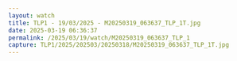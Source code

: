 ```yaml
---
layout: watch
title: TLP1 - 19/03/2025 - M20250319_063637_TLP_1T.jpg
date: 2025-03-19 06:36:37
permalink: /2025/03/19/watch/M20250319_063637_TLP_1
capture: TLP1/2025/202503/20250318/M20250319_063637_TLP_1T.jpg
---
```

